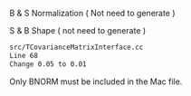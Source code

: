 B & S Normalization ( Not need to generate )

S & B Shape  ( not need to generate )
```bash
src/TCovarianceMatrixInterface.cc
Line 68
Change 0.05 to 0.01
```
Only BNORM must be included in the Mac file.

